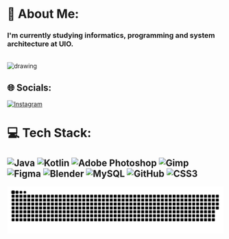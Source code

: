 # 💫 About Me:
<h3>I'm currently studying informatics, programming and system architecture at UIO.</h3> <br>

<img src="https://media4.giphy.com/media/v1.Y2lkPTc5MGI3NjExd3o1ZWM2cXo1N3V6Z2ttaHpmYTUydWZwcHQ3eHYza3dlYTNrMm5mNiZlcD12MV9pbnRlcm5hbF9naWZfYnlfaWQmY3Q9Zw/3oKIPnAiaMCws8nOsE/giphy.gif" alt="drawing" width="200"/>


## 🌐 Socials:
[![Instagram](https://img.shields.io/badge/Instagram-%23E4405F.svg?logo=Instagram&logoColor=white)](https://instagram.com/przemekmroz03) 

# 💻 Tech Stack:
![Java](https://img.shields.io/badge/java-%23ED8B00.svg?style=for-the-badge&logo=openjdk&logoColor=white) ![Kotlin](https://img.shields.io/badge/kotlin-%237F52FF.svg?style=for-the-badge&logo=kotlin&logoColor=white) ![Adobe Photoshop](https://img.shields.io/badge/adobe%20photoshop-%2331A8FF.svg?style=for-the-badge&logo=adobe%20photoshop&logoColor=white) ![Gimp](https://img.shields.io/badge/Gimp-657D8B?style=for-the-badge&logo=gimp&logoColor=FFFFFF) ![Figma](https://img.shields.io/badge/figma-%23F24E1E.svg?style=for-the-badge&logo=figma&logoColor=white) ![Blender](https://img.shields.io/badge/blender-%23F5792A.svg?style=for-the-badge&logo=blender&logoColor=white) ![MySQL](https://img.shields.io/badge/mysql-4479A1.svg?style=for-the-badge&logo=mysql&logoColor=white) ![GitHub](https://img.shields.io/badge/github-%23121011.svg?style=for-the-badge&logo=github&logoColor=white) ![CSS3](https://img.shields.io/badge/css3-%231572B6.svg?style=for-the-badge&logo=css3&logoColor=white)
---

<picture>
  <source media="(prefers-color-scheme: dark)" srcset="https://raw.githubusercontent.com/MeNeS03-m/MeNeS03-m/output/github-snake-dark.svg" />
  <source media="(prefers-color-scheme: light)" srcset="https://raw.githubusercontent.com/MeNeS03-m/MeNeS03-m/output/github-snake.svg" />
  <img alt="github-snake" src="https://raw.githubusercontent.com/MeNeS03-m/MeNeS03-m/output/github-snake.svg" />
</picture>
